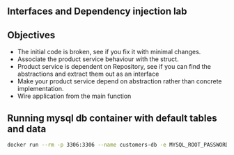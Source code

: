 ## Interfaces and Dependency injection lab

## Objectives
- The initial code is broken, see if you fix it with minimal changes.
- Associate the product service behaviour with the struct.
- Product service is dependent on Repository, see if you can find the abstractions and extract them out as an interface
- Make your product service depend on abstraction rather than concrete implementation.
- Wire application from the main function

## Running mysql db container with default tables and data

```sh
docker run --rm -p 3306:3306 --name customers-db -e MYSQL_ROOT_PASSWORD=thecodecamp thecodecamp/customers-db
```
